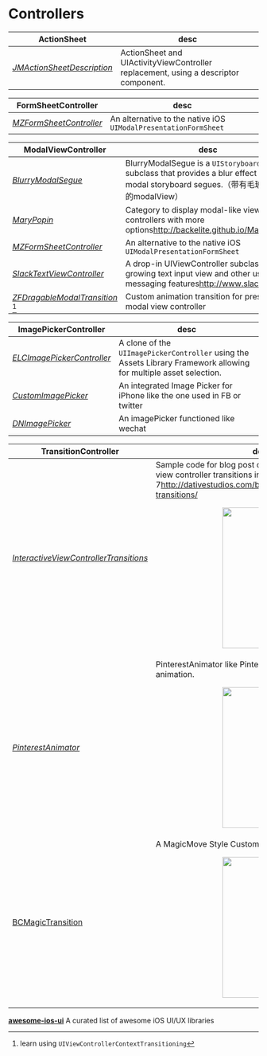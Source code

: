 # Controllers

**ActionSheet**|desc
----------------------------|----
*[JMActionSheetDescription](https://github.com/leverdeterre/JMActionSheetDescription)* | ActionSheet and UIActivityViewController replacement, using a descriptor component.

**FormSheetController**|desc
-----------------------|----
*[MZFormSheetController](https://github.com/m1entus/MZFormSheetController)* | An alternative to the native iOS `UIModalPresentationFormSheet`

**ModalViewController**|desc
-----------------------|----
*[BlurryModalSegue](https://github.com/Citrrus/BlurryModalSegue)* | BlurryModalSegue is a `UIStoryboardSegue` subclass that provides a blur effect for modal storyboard segues.（带有毛玻璃效果的modalView）
*[MaryPopin](https://github.com/Backelite/MaryPopin)* |Category to display modal-like view controllers with more options<http://backelite.github.io/MaryPopin/>
*[MZFormSheetController](https://github.com/m1entus/MZFormSheetController)* | An alternative to the native iOS `UIModalPresentationFormSheet`
*[SlackTextViewController](https://github.com/slackhq/SlackTextViewController)* | A drop-in UIViewController subclass with a growing text input view and other useful messaging features<http://www.slack.com>
*[ZFDragableModalTransition](https://github.com/zoonooz/ZFDragableModalTransition)* [^gtd1] | Custom animation transition for present modal view controller

**ImagePickerController**|desc
-------------------------|----
*[ELCImagePickerController](https://github.com/B-Sides/ELCImagePickerController)* | A clone of the `UIImagePickerController` using the Assets Library Framework allowing for multiple asset selection.
*[CustomImagePicker](https://github.com/cspnanda/CustomImagePicker)* | An integrated Image Picker for iPhone like the one used in FB or twitter
*[DNImagePicker](https://github.com/AwesomeDennis/DNImagePicker)* | An imagePicker functioned like wechat

**TransitionController**|desc
-------------------------|----
*[InteractiveViewControllerTransitions](https://github.com/PeteC/InteractiveViewControllerTransitions)*|Sample code for blog post on implementing interactive view controller transitions in iOS 7<http://dativestudios.com/blog/2013/09/29/interactive-transitions/><p align='center'><img src="http://code4app.qiniudn.com/photo/53b51282933bf0b2118b5221_1.gif" width="160" height="283"/></p>
*[PinterestAnimator](https://github.com/xhzengAIB/PinterestAnimator)* | PinterestAnimator like Pinterest 3.0++ App transition animation.<p align='center'><img src="https://github.com/xhzengAIB/LearnEnglish/raw/master/Screenshots/PinterestAnimator.gif" width="160" height="283"/></p>
[BCMagicTransition](https://github.com/boycechang/BCMagicTransition) | A MagicMove Style Custom UIViewController Transiton.<p align='center'><img src="https://github.com/boycechang/BCMagicTransition/raw/master/MagicTransition.gif" width="160" height="283"/></p>

[^gtd1]: learn using `UIViewControllerContextTransitioning`

**[awesome-ios-ui](https://github.com/cjwirth/awesome-ios-ui)**
A curated list of awesome iOS UI/UX libraries

